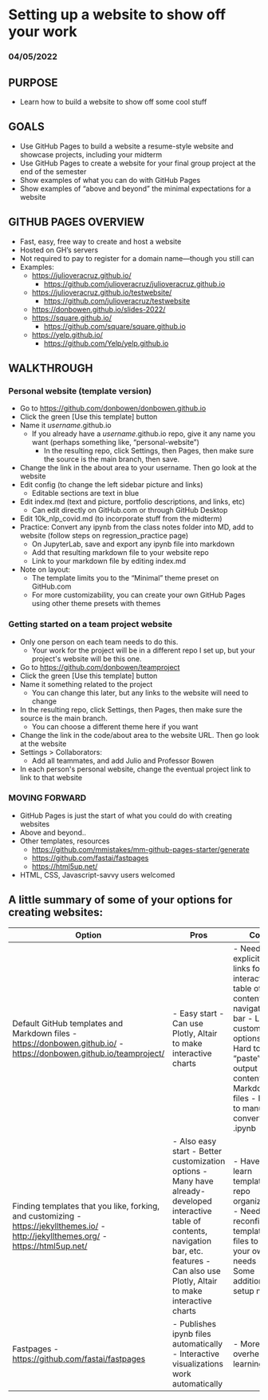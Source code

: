 # Setting up a website to show off your work
### 04/05/2022

## PURPOSE 
- Learn how to build a website to show off some cool stuff

## GOALS
- Use GitHub Pages to build a website a resume-style website and showcase projects, including your midterm
- Use GitHub Pages to create a website for your final group project at the end of the semester
- Show examples of what you can do with GitHub Pages
- Show examples of “above and beyond” the minimal expectations for a website

## GITHUB PAGES OVERVIEW
- Fast, easy, free way to create and host a website
- Hosted on GH’s servers
- Not required to pay to register for a domain name—though you still can
- Examples:
    - https://julioveracruz.github.io/
        - https://github.com/julioveracruz/julioveracruz.github.io 
    - https://julioveracruz.github.io/testwebsite/
        - https://github.com/julioveracruz/testwebsite  
    - https://donbowen.github.io/slides-2022/
    - https://square.github.io/
        - https://github.com/square/square.github.io 
    - https://yelp.github.io/
        - https://github.com/Yelp/yelp.github.io 

## WALKTHROUGH
### Personal website (template version)
- Go to https://github.com/donbowen/donbowen.github.io 
- Click the green [Use this template] button
- Name it *username*.github.io
    - If you already have a *username*.github.io repo, give it any name you want (perhaps something like, “personal-website”)
        - In the resulting repo, click Settings, then Pages, then make sure the source is the main branch, then save.
- Change the link in the about area to your username. Then go look at the website
- Edit config (to change the left sidebar picture and links)
    - Editable sections are text in blue
- Edit index.md (text and picture, portfolio descriptions, and links, etc)
    - Can edit directly on GitHub.com or through GitHub Desktop
- Edit 10k_nlp_covid.md (to incorporate stuff from the midterm)
- Practice: Convert any ipynb from the class notes folder into MD, add to website (follow steps on regression_practice page)
    - On JupyterLab, save and export any ipynb file into markdown
    - Add that resulting markdown file to your website repo
    - Link to your markdown file by editing index.md
- Note on layout:
    - The template limits you to the “Minimal” theme preset on GitHub.com
    - For more customizability, you can create your own GitHub Pages using other theme presets with themes


### Getting started on a team project website
- Only one person on each team needs to do this.
    - Your work for the project will be in a different repo I set up, but your project's website will be this one.
- Go to https://github.com/donbowen/teamproject
- Click the green [Use this template] button
- Name it something related to the project
    - You can change this later, but any links to the website will need to change
- In the resulting repo, click Settings, then Pages, then make sure the source is the main branch.
    - You can choose a different theme here if you want
- Change the link in the code/about area to the website URL. Then go look at the website
- Settings > Collaborators:
    - Add all teammates, and add Julio and Professor Bowen
- In each person's personal website, change the eventual project link to link to that website

### MOVING FORWARD
- GitHub Pages is just the start of what you could do with creating websites
- Above and beyond..
- Other templates, resources
    - https://github.com/mmistakes/mm-github-pages-starter/generate
    - https://github.com/fastai/fastpages 
    - https://html5up.net/
- HTML, CSS, Javascript-savvy users welcomed



## A little summary of some of your options for creating websites:

| Option                                                                                                                                 | Pros                                                                                                                                                                                                 | Cons                                                                                                                                                                                                |
|----------------------------------------------------------------------------------------------------------------------------------------|------------------------------------------------------------------------------------------------------------------------------------------------------------------------------------------------------|-----------------------------------------------------------------------------------------------------------------------------------------------------------------------------------------------------|
| Default GitHub templates and Markdown files - https://donbowen.github.io/ - https://donbowen.github.io/teamproject/                    | - Easy start - Can use Plotly, Altair to make interactive charts                                                                                                                                     | - Need explicit page links for interactive table of contents, navigation bar - Limited customization options - Hard to “paste” output content into Markdown files - Have to manually convert .ipynb |
| Finding templates that you like, forking, and customizing - https://jekyllthemes.io/ - http://jekyllthemes.org/ - https://html5up.net/ | - Also easy start - Better customization options - Many have already-developed interactive table of contents, navigation bar, etc. features - Can also use Plotly, Altair to make interactive charts | - Have to learn templates’ repo organizations - Need to reconfigure templates’ files to suit your own needs - Some additional setup needed                                                          |
| Fastpages - https://github.com/fastai/fastpages                                                                                        | - Publishes ipynb files automatically - Interactive visualizations work automatically                                                                                                                | - More overhead learning                                                                                                                                                                            |

